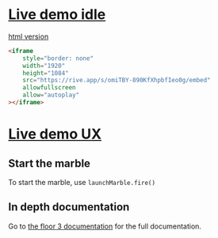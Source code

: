 # **[Live demo idle](https://rive.app/s/omiTBY-890KfXhpbfIeo0g/embed)**

[html version](./embed.html)

```html
<iframe
	style="border: none"
	width="1920"
	height="1084"
	src="https://rive.app/s/omiTBY-890KfXhpbfIeo0g/embed"
	allowfullscreen
	allow="autoplay"
></iframe>
```

# **[Live demo UX](https://guillaumecartoonbase.github.io/pasqalCase/)**

## Start the marble

To start the marble, use
`launchMarble.fire()`

## In depth documentation

Go to [the floor 3 documentation](https://github.com/GuillaumeCartoonbase/Pasqal-Floor_3/blob/main/README.md) for the full documentation.
